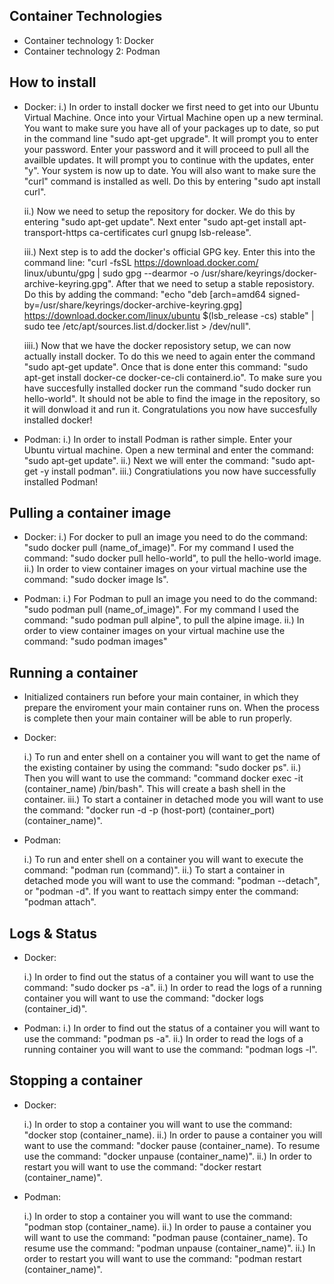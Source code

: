 ## Container Technologies

- Container technology 1: Docker
- Container technology 2: Podman 

## How to install

- Docker: 
    i.) In order to install docker we first need to get into our Ubuntu Virtual Machine. Once into your Virtual Machine open up a new terminal. You want to make sure you have all of your packages up to date, so put in the command line "sudo apt-get upgrade". It will prompt you to enter your password. Enter your password and it will proceed to pull all the availble updates. It will prompt you to continue with the updates, enter "y". Your system is now up to date. You will also want to make sure the "curl" command is installed as well. Do this by entering "sudo apt install curl". 

    ii.) Now we need to setup the repository for docker. We do this by entering "sudo apt-get update". Next enter "sudo apt-get install apt-transport-https ca-certificates curl gnupg lsb-release". 

    iii.) Next step is to add the docker's official GPG key. Enter this into the command line: "curl -fsSL https://download.docker.com/  linux/ubuntu/gpg | sudo gpg --dearmor -o /usr/share/keyrings/docker-archive-keyring.gpg". 
    After that we need to setup a stable reposistory. Do this by adding the command: "echo "deb [arch=amd64 signed-by=/usr/share/keyrings/docker-archive-keyring.gpg] https://download.docker.com/linux/ubuntu $(lsb_release -cs) stable" | sudo tee /etc/apt/sources.list.d/docker.list > /dev/null". 

    iiii.) Now that we have the docker reposistory setup, we can now actually install docker. To do this we need to again enter the command "sudo apt-get update". Once that is done enter this command: "sudo apt-get install docker-ce docker-ce-cli containerd.io". To make sure you have succesfully installed docker run the command "sudo docker run hello-world". It should not be able to find the image in the repository, so it will donwload it and run it. Congratulations you now have succesfully installed docker!

- Podman: 
    i.) In order to install Podman is rather simple. Enter your Ubuntu virtual machine. Open a new terminal and enter the command: "sudo apt-get update". 
    ii.) Next we will enter the command: "sudo apt-get -y install podman".
    iii.) Congratiulations you now have successfully installed Podman!

## Pulling a container image

- Docker: 
    i.) For docker to pull an image you need to do the command: "sudo docker pull (name_of_image)". For my command I used the command: "sudo docker pull hello-world", to pull the hello-world image. 
    ii.) In order to view container images on your virtual machine use the command: "sudo docker image ls". 

- Podman:
    i.) For Podman to pull an image you need to do the command: "sudo podman pull (name_of_image)". For my command I used the command: "sudo podman pull alpine", to pull the alpine image. 
    ii.) In order to view container images on your virtual machine use the command: "sudo podman images"

## Running a container

- Initialized containers run before your main container, in which they prepare the enviroment your main container runs on. When the process is complete then your main container will be able to run properly. 

- Docker: 

    i.) To run and enter shell on a container you will want to get the name of the existing container by using the command: "sudo docker ps". 
    ii.) Then you will want to use the command: "command docker exec -it (container_name) /bin/bash". This will create a bash shell in the container. 
    iii.) To start a container in detached mode you will want to use the command: "docker run -d -p (host-port) (container_port) (container_name)". 

- Podman: 

    i.) To run and enter shell on a container you will want to execute the command: "podman run (command)". 
    ii.) To start a container in detached mode you will want to use the command: "podman --detach", or "podman -d". If you want to reattach simpy enter the command: "podman attach". 

## Logs & Status

- Docker: 

    i.) In order to find out the status of a container you will want to use the command: "sudo docker ps -a". 
    ii.) In order to read the logs of a running container you will want to use the command: "docker logs (container_id)". 

- Podman:
    i.) In order to find out the status of a container you will want to use the command: "podman ps -a". 
    ii.) In order to read the logs of a running container you will want to use the command: "podman logs -l". 

## Stopping a container
- Docker: 

    i.) In order to stop a container you will want to use the command: "docker stop (container_name).
    ii.) In order to pause a container you will want to use the command: "docker pause (container_name). To resume use the command: "docker unpause (container_name)". 
    ii.) In order to restart you will want to use the command: "docker restart (container_name)". 

- Podman:

    i.) In order to stop a container you will want to use the command: "podman stop (container_name).
    ii.) In order to pause a container you will want to use the command: "podman pause (container_name). To resume use the command: "podman unpause (container_name)". 
    ii.) In order to restart you will want to use the command: "podman restart (container_name)".